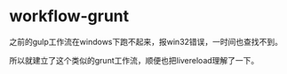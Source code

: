 # workflow-grunt

之前的gulp工作流在windows下跑不起来，报win32错误，一时间也查找不到。

所以就建立了这个类似的grunt工作流，顺便也把livereload理解了一下。
